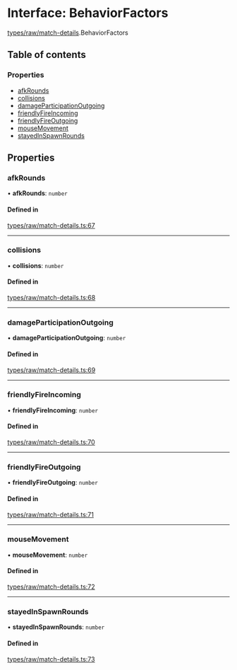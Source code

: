 # Interface: BehaviorFactors

[types/raw/match-details](../modules/types_raw_match_details.md).BehaviorFactors

## Table of contents

### Properties

- [afkRounds](types_raw_match_details.BehaviorFactors.md#afkrounds)
- [collisions](types_raw_match_details.BehaviorFactors.md#collisions)
- [damageParticipationOutgoing](types_raw_match_details.BehaviorFactors.md#damageparticipationoutgoing)
- [friendlyFireIncoming](types_raw_match_details.BehaviorFactors.md#friendlyfireincoming)
- [friendlyFireOutgoing](types_raw_match_details.BehaviorFactors.md#friendlyfireoutgoing)
- [mouseMovement](types_raw_match_details.BehaviorFactors.md#mousemovement)
- [stayedInSpawnRounds](types_raw_match_details.BehaviorFactors.md#stayedinspawnrounds)

## Properties

### afkRounds

• **afkRounds**: `number`

#### Defined in

[types/raw/match-details.ts:67](https://github.com/jameslinimk/unofficial-valorant-api/blob/317491a/package/src/types/raw/match-details.ts#L67)

___

### collisions

• **collisions**: `number`

#### Defined in

[types/raw/match-details.ts:68](https://github.com/jameslinimk/unofficial-valorant-api/blob/317491a/package/src/types/raw/match-details.ts#L68)

___

### damageParticipationOutgoing

• **damageParticipationOutgoing**: `number`

#### Defined in

[types/raw/match-details.ts:69](https://github.com/jameslinimk/unofficial-valorant-api/blob/317491a/package/src/types/raw/match-details.ts#L69)

___

### friendlyFireIncoming

• **friendlyFireIncoming**: `number`

#### Defined in

[types/raw/match-details.ts:70](https://github.com/jameslinimk/unofficial-valorant-api/blob/317491a/package/src/types/raw/match-details.ts#L70)

___

### friendlyFireOutgoing

• **friendlyFireOutgoing**: `number`

#### Defined in

[types/raw/match-details.ts:71](https://github.com/jameslinimk/unofficial-valorant-api/blob/317491a/package/src/types/raw/match-details.ts#L71)

___

### mouseMovement

• **mouseMovement**: `number`

#### Defined in

[types/raw/match-details.ts:72](https://github.com/jameslinimk/unofficial-valorant-api/blob/317491a/package/src/types/raw/match-details.ts#L72)

___

### stayedInSpawnRounds

• **stayedInSpawnRounds**: `number`

#### Defined in

[types/raw/match-details.ts:73](https://github.com/jameslinimk/unofficial-valorant-api/blob/317491a/package/src/types/raw/match-details.ts#L73)
